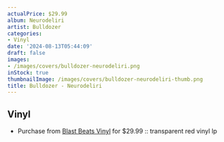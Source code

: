```yaml
---
actualPrice: $29.99
album: Neurodeliri
artist: Bulldozer
categories:
- Vinyl
date: '2024-08-13T05:44:09'
draft: false
images:
- /images/covers/bulldozer-neurodeliri.png
inStock: true
thumbnailImage: /images/covers/bulldozer-neurodeliri-thumb.png
title: Bulldozer - Neurodeliri
---
```


## Vinyl
* Purchase from [Blast Beats Vinyl](https://blastbeatsvinyl.com/products/bulldozer-neurodeliri-transparent-red-vinyl-lp) for $29.99 :: transparent red vinyl lp
